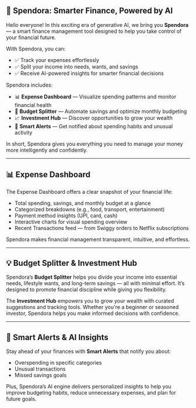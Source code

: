 ## 💼 Spendora: Smarter Finance, Powered by AI

Hello everyone! In this exciting era of generative AI, we bring you **Spendora** — a smart finance management tool designed to help you take control of your financial future.

With Spendora, you can:

- ✅ Track your expenses effortlessly  
- ✅ Split your income into needs, wants, and savings  
- ✅ Receive AI-powered insights for smarter financial decisions  

Spendora includes:

- 📊 **Expense Dashboard** — Visualize spending patterns and monitor financial health  
- 💸 **Budget Splitter** — Automate savings and optimize monthly budgeting  
- 📈 **Investment Hub** — Discover opportunities to grow your wealth  
- 🔔 **Smart Alerts** — Get notified about spending habits and unusual activity  

In short, Spendora gives you everything you need to manage your money more intelligently and confidently.

---

## 📊 Expense Dashboard

The Expense Dashboard offers a clear snapshot of your financial life:

- Total spending, savings, and monthly budget at a glance  
- Categorized breakdowns (e.g., food, transport, entertainment)  
- Payment method insights (UPI, card, cash)  
- Interactive charts for visual spending overview  
- Recent Transactions feed — from Swiggy orders to Netflix subscriptions  

Spendora makes financial management transparent, intuitive, and effortless.

---

## 💡 Budget Splitter & Investment Hub

Spendora’s **Budget Splitter** helps you divide your income into essential needs, lifestyle wants, and long-term savings — all with minimal effort. It’s designed to promote financial discipline while giving you flexibility.

The **Investment Hub** empowers you to grow your wealth with curated suggestions and tracking tools. Whether you're a beginner or seasoned investor, Spendora helps you make informed decisions with confidence.

---
## 🔔 Smart Alerts & AI Insights

Stay ahead of your finances with **Smart Alerts** that notify you about:

- Overspending in specific categories  
- Unusual transactions  
- Missed savings goals  

Plus, Spendora’s AI engine delivers personalized insights to help you improve budgeting habits, reduce unnecessary expenses, and plan for future goals.
